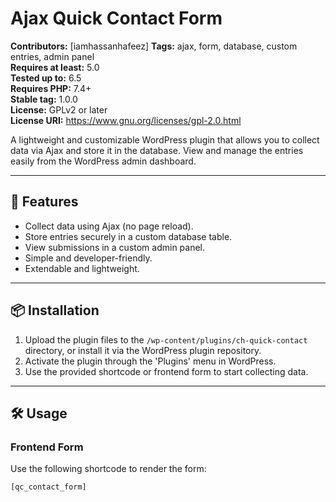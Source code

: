 # Ajax Quick Contact Form

**Contributors:** [iamhassanhafeez] 
**Tags:** ajax, form, database, custom entries, admin panel  
**Requires at least:** 5.0  
**Tested up to:** 6.5  
**Requires PHP:** 7.4+  
**Stable tag:** 1.0.0  
**License:** GPLv2 or later  
**License URI:** https://www.gnu.org/licenses/gpl-2.0.html  

A lightweight and customizable WordPress plugin that allows you to collect data via Ajax and store it in the database. View and manage the entries easily from the WordPress admin dashboard.

---

## 🚀 Features

- Collect data using Ajax (no page reload).
- Store entries securely in a custom database table.
- View submissions in a custom admin panel.
- Simple and developer-friendly.
- Extendable and lightweight.

---

## 📦 Installation

1. Upload the plugin files to the `/wp-content/plugins/ch-quick-contact` directory, or install it via the WordPress plugin repository.
2. Activate the plugin through the 'Plugins' menu in WordPress.
3. Use the provided shortcode or frontend form to start collecting data.

---

## 🛠️ Usage

### Frontend Form
Use the following shortcode to render the form:
```php
[qc_contact_form]
